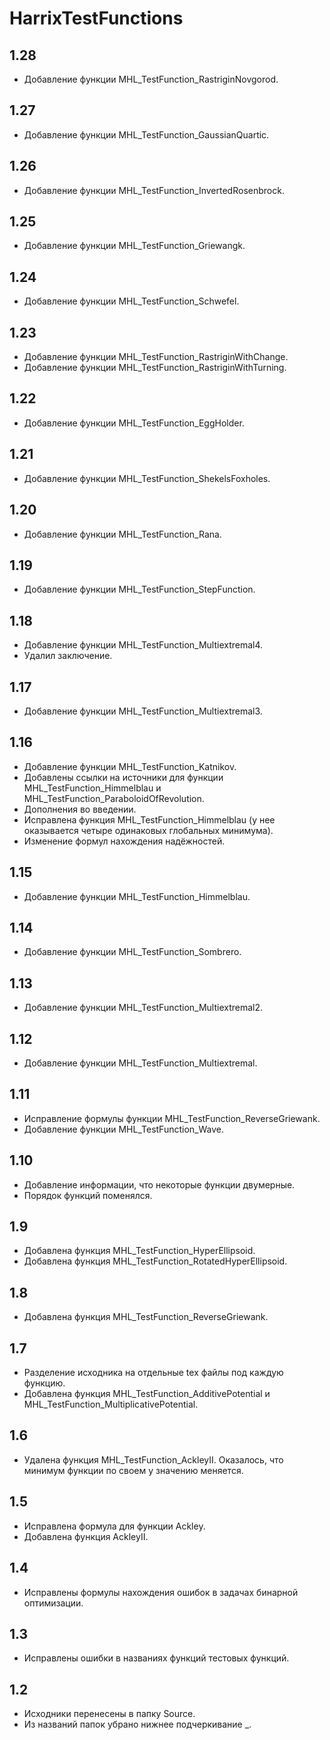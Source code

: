 HarrixTestFunctions
===================

1.28
----
 * Добавление функции MHL_TestFunction_RastriginNovgorod.

1.27
----
 * Добавление функции MHL_TestFunction_GaussianQuartic.

1.26
----
 * Добавление функции MHL_TestFunction_InvertedRosenbrock.

1.25
----
 * Добавление функции MHL_TestFunction_Griewangk.

1.24
----
 * Добавление функции MHL_TestFunction_Schwefel.

1.23
----
 * Добавление функции MHL_TestFunction_RastriginWithChange.
 * Добавление функции MHL_TestFunction_RastriginWithTurning.

1.22
----
 * Добавление функции MHL_TestFunction_EggHolder.

1.21
----
 * Добавление функции MHL_TestFunction_ShekelsFoxholes.

1.20
----
 * Добавление функции MHL_TestFunction_Rana.

1.19
----
 * Добавление функции MHL_TestFunction_StepFunction.

1.18
----
 * Добавление функции MHL_TestFunction_Multiextremal4.
 * Удалил заключение.

1.17
----
 * Добавление функции MHL_TestFunction_Multiextremal3.

1.16
----
 * Добавление функции MHL_TestFunction_Katnikov.
 * Добавлены ссылки на источники для функции MHL_TestFunction_Himmelblau и MHL_TestFunction_ParaboloidOfRevolution.
 * Дополнения во введении.
 * Исправлена функция MHL_TestFunction_Himmelblau (у нее оказывается четыре одинаковых глобальных минимума).
 * Изменение формул нахождения надёжностей.

1.15
----
 * Добавление функции MHL_TestFunction_Himmelblau.

1.14
----
 * Добавление функции MHL_TestFunction_Sombrero.

1.13
----
 * Добавление функции MHL_TestFunction_Multiextremal2.

1.12
----
 * Добавление функции MHL_TestFunction_Multiextremal.

1.11
----
 * Исправление формулы функции MHL_TestFunction_ReverseGriewank.
 * Добавление функции MHL_TestFunction_Wave.

1.10
----
 * Добавление информации, что некоторые функции двумерные.
 * Порядок функций поменялся.

1.9
---
 * Добавлена функция MHL_TestFunction_HyperEllipsoid.
 * Добавлена функция MHL_TestFunction_RotatedHyperEllipsoid.

1.8
---
 * Добавлена функция MHL_TestFunction_ReverseGriewank.

1.7
---
 * Разделение исходника на отдельные tex файлы под каждую функцию.
 * Добавлена функция MHL_TestFunction_AdditivePotential и MHL_TestFunction_MultiplicativePotential.

1.6
---
 * Удалена функция MHL_TestFunction_AckleyII. Оказалось, что минимум функции по своем у значению меняется.

1.5
---
 * Исправлена формула для функции Ackley.
 * Добавлена функция AckleyII.

1.4
---
 * Исправлены формулы нахождения ошибок в задачах бинарной оптимизации.

1.3
---
 * Исправлены ошибки в названиях функций тестовых функций.

1.2
---
 * Исходники перенесены в папку Source.
 * Из названий папок убрано нижнее подчеркивание _.